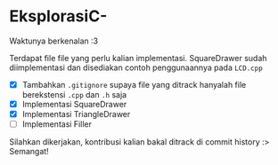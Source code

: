 # EksplorasiC-
Waktunya berkenalan :3

Terdapat file file yang perlu kalian implementasi. SquareDrawer sudah diimplementasi dan disediakan contoh penggunaannya pada `LCD.cpp`

- [x] Tambahkan `.gitignore` supaya file yang ditrack hanyalah file berekstensi `.cpp` dan `.h` saja
- [x] Implementasi SquareDrawer
- [x] Implementasi TriangleDrawer
- [ ] Implementasi Filler

Silahkan dikerjakan, kontribusi kalian bakal ditrack di commit history :> Semangat!
